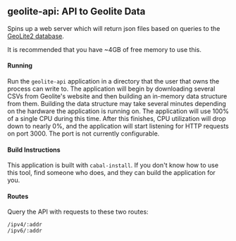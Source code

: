 ## geolite-api: API to Geolite Data

Spins up a web server which will return json files based on queries to
the [GeoLite2 database](https://dev.maxmind.com/geoip/geoip2/geolite2/).

It is recommended that you have ~4GB of free memory to use this.

#### Running

Run the `geolite-api` application in a directory that the user that owns
the process can write to. The application will begin by downloading several
CSVs from Geolite's website and then building an in-memory data structure
from them. Building the data structure may take several minutes depending
on the hardware the application is running on. The application will use
100% of a single CPU during this time. After this finishes, CPU utilization
will drop down to nearly 0%, and the application will start listening for
HTTP requests on port 3000. The port is not currently configurable.

#### Build Instructions

This application is built with `cabal-install`. If you don't know how to
use this tool, find someone who does, and they can build the application
for you.

#### Routes

Query the API with requests to these two routes:

    /ipv4/:addr
    /ipv6/:addr
